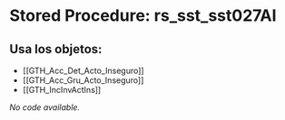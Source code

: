 # Stored Procedure: rs_sst_sst027AI

## Usa los objetos:
- [[GTH_Acc_Det_Acto_Inseguro]]
- [[GTH_Acc_Gru_Acto_Inseguro]]
- [[GTH_IncInvActIns]]

*No code available.*
